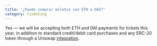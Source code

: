 ```yaml
---
title: '¿Puedo comprar boletos con ETH o DAI?'
category: ticketing
---
```


Yes — we will be accepting both ETH and DAI payments for tickets this year, in addition to standard credit/debit card purchases and any ERC-20 token through a Uniswap [integration](https://github.com/esPass/pretix-eth-payment-plugin).

